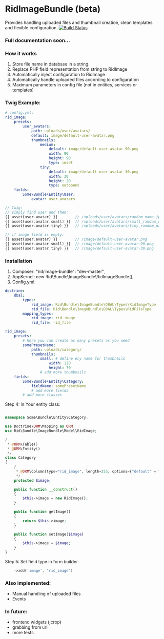 RidImageBundle (beta)
==================================
Provides handling uploaded files and thumbnail creation, clean templates and flexible configuration.
[![Build Status](https://travis-ci.org/r1dd1ck777/image_bundle.png)](https://travis-ci.org/r1dd1ck777/image_bundle)

### Full documentation soon...

### How it works
1. Store file name in database in a string
2. Replace PHP field representation from string to RidImage
3. Automatically inject configuration to RidImage
4. Automatically handle uploaded files according to configuration
5. Maximum parameters in config file (not in entities, services or templates)

### Twig Example:
``` yaml
# config.yml:
rid_image:
    presets:
        user_avatars:
            path: uploads/user/avatars/
            default: image/default-user-avatar.png
            thumbnails:
                medium:
                    default: image/default-user-avatar-90.png
                    width: 90
                    height: 90
                    type: inset
                tiny:
                    default: image/default-user-avatar-30.png
                    width: 30
                    height: 20
                    type: outbound
    fields:
        Some\Bundle\Entity\User:
            avatar: user_avatars
```
``` php
// Twig:
// simply find user and then:
{{ asset(user.avatar) }}        // /uploads/user/avatars/random_name.jpg (full size)
{{ asset(user.avatar.small) }}  // /uploads/user/avatars/small_random_name.jpg (90x90)
{{ asset(user.avatar.tiny) }}   // /uploads/user/avatars/tiny_random_name.jpg (30x20)

// if image field is empty:
{{ asset(user.avatar) }}        // /image/default-user-avatar.png
{{ asset(user.avatar.small) }}  // /image/default-user-avatar-90.png
{{ asset(user.avatar.tiny) }}   // /image/default-user-avatar-30.png

```

### Installation
1. Composer: "rid/image-bundle": "dev-master",
2. AppKernel: new Rid\Bundle\ImageBundle\RidImageBundle(),
3. Config.yml:

``` yaml
doctrine:
    dbal:
        types:
            rid_image: Rid\Bundle\ImageBundle\DBAL\Types\RidImageType
            rid_file: Rid\Bundle\ImageBundle\DBAL\Types\RidFileType
        mapping_types:
            rid_image: rid_image
            rid_file: rid_file

rid_image:
    presets:
        # here you can create as many presets as you need
        somePresetName:
            path: uploads/category/
            thumbnails:
                small: # define eny name for thumbnails
                    width: 120
                    height: 70
                # add more thumbnails
    fields:
        Some\Bundle\Entity\Category:
            fieldName: somePresetName
            # add more fields
        # add more classes
```
Step 4: In Your entity class:
``` php

namespace Some\Bundle\Entity\Category;

use Doctrine\ORM\Mapping as ORM;
use Rid\Bundle\ImageBundle\Model\RidImage;

/
 * @ORM\Table()
 * @ORM\Entity()
 */
class Category
{
    /
     * @ORM\Column(type="rid_image", length=255, options={"default" = ""})
     */
    protected $image;

    public function __construct()
    {
        $this->image = new RidImage();
    }

    public function getImage()
    {
        return $this->image;
    }

    public function setImage($image)
    {
        $this->image = $image;
    }
}

```
Step 5: Set field type in form builder
``` php
    ->add('image', 'rid_image')
```

### Also implemented:
- Manual handling of uploaded files
- Events

### In future:
- frontend widgets (jcrop)
- grabbing from url
- more tests